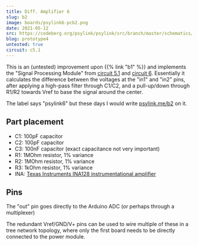 ```yaml
---
title: Diff. Amplifier 6
slug: b2
image: boards/psylink6-pcb2.png
date: 2021-05-12
src: https://codeberg.org/psylink/psylink/src/branch/master/schematics/psylink6.kicad_pcb
blog: prototype4
untested: true
circuit: c5.1
---
```


This is an (untested) improvement upon {{% link "b1" %}} and implements the
"Signal Processing Module" from [circuit 5.1](/c5.1) and [circuit 6](c6).
Essentially it calculates the difference between the voltages at the "in1" and
"in2" pins, after applying a high-pass filter through C1/C2, and a pull-up/down
through R1/R2 towards Vref to base the signal around the
center.

The label says "psylink6" but these days I would write [psylink.me/b2](/b2) on it.

## Part placement

- C1: 100pF capacitor
- C2: 100pF capacitor
- C3: 100nF capacitor (exact capacitance not very important)
- R1: 1MOhm resistor, 1% variance
- R2: 1MOhm resistor, 1% variance
- R3: 1kOhm resistor, 1% variance
- INA: [Texas Instruments INA128 instrumentational amplifier](https://www.ti.com/product/INA128)

## Pins

The "out" pin goes directly to the Arduino ADC (or perhaps through a
multiplexer)

The redundant Vref/GND/V+ pins can be used to wire multiple of these in a tree
network topology, where only the first board needs to be directly connected to
the power module.
